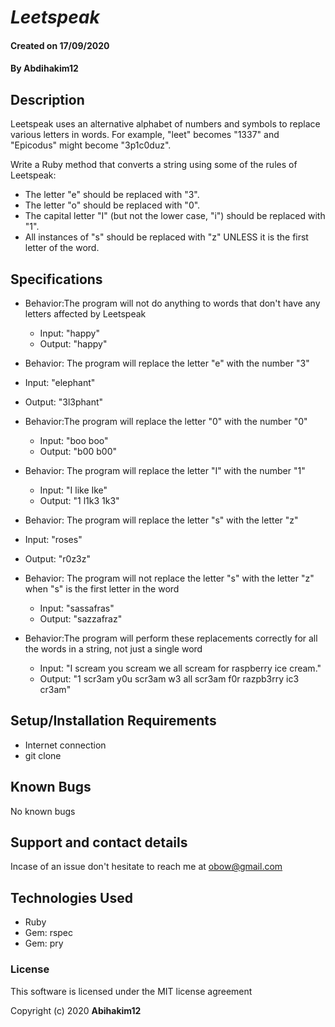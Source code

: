# _Leetspeak_

#### Created on  17/09/2020

#### By **Abdihakim12**

## Description
Leetspeak uses an alternative alphabet of numbers and symbols to replace various letters in words. For example, "leet" becomes "1337" and "Epicodus" might become "3p1c0duz".

Write a Ruby method that converts a string using some of the rules of Leetspeak:

* The letter "e" should be replaced with "3".
* The letter "o" should be replaced with "0".
* The capital letter "I" (but not the lower case, "i") should be replaced with "1".
* All instances of "s" should be replaced with "z" UNLESS it is the first letter of the word.
## Specifications
* Behavior:The program will not do anything to words that don't have any letters affected by Leetspeak                                                                     
   * Input: "happy"    
   * Output: "happy"
* Behavior: The program will replace the letter "e" with the number "3"
 * Input: "elephant"    
 * Output: "3l3phant"
 
* Behavior:The program will replace the letter "0" with the number "0"
  * Input: "boo boo"
  * Output: "b00 b00"
* Behavior: The program will replace the letter "I" with the number "1"
  * Input: "I like Ike"
  * Output: "1 l1k3 1k3"
* Behavior: The program will replace the letter "s" with the letter "z"
 * Input: "roses"
 * Output: "r0z3z"
* Behavior: The program will not replace the letter "s" with the letter "z" when "s" is the first letter in the word
  * Input: "sassafras"
  * Output: "sazzafraz"
* Behavior:The program will perform these replacements correctly for all the words in a string, not just a single word
  * Input: "I scream you scream we all scream for raspberry ice cream."
  * Output: "1 scr3am y0u scr3am w3 all scr3am f0r razpb3rry ic3 cr3am"

## Setup/Installation Requirements

* Internet connection
* git clone

## Known Bugs
No known bugs
## Support and contact details

Incase of an issue don't hesitate to reach me at obow@gmail.com

## Technologies Used
* Ruby
* Gem: rspec
* Gem: pry
### License

This software is licensed under the MIT license agreement

Copyright (c) 2020 **Abihakim12**